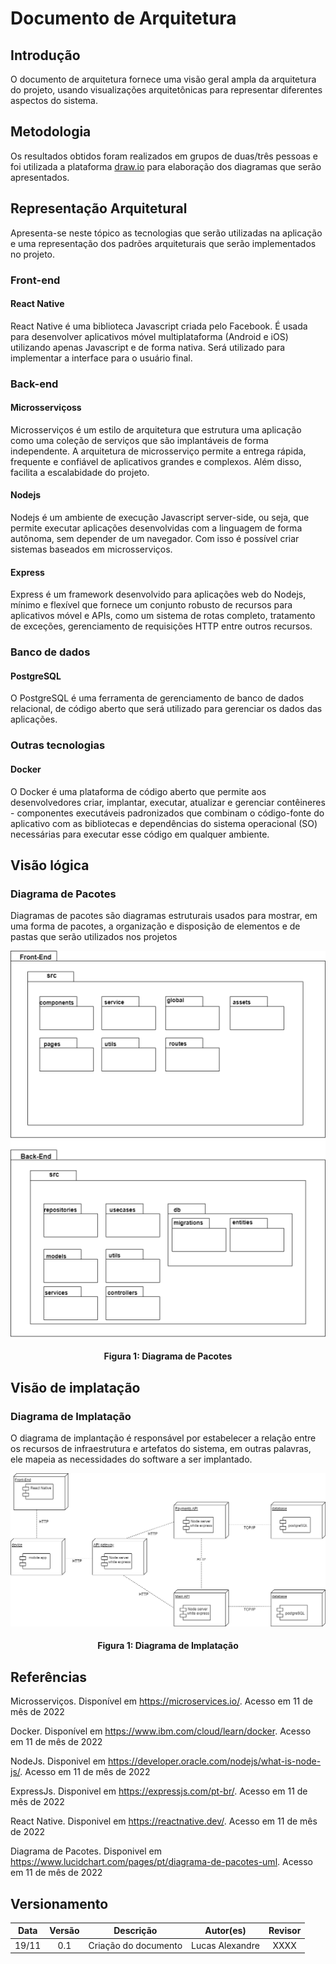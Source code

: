 # Documento de Arquitetura

## Introdução

O documento de arquitetura fornece uma visão geral ampla da arquitetura do projeto, usando visualizações arquitetônicas para representar diferentes aspectos do sistema.
## Metodologia

Os resultados obtidos foram realizados em grupos de duas/três pessoas e foi utilizada a plataforma [draw.io](https://app.diagrams.net/) para elaboração dos diagramas que serão apresentados.

## Representação Arquitetural

Apresenta-se neste tópico as tecnologias que serão utilizadas na aplicação e uma representação dos padrões arquiteturais que serão implementados no projeto.

### Front-end
#### React Native
React Native é uma biblioteca Javascript criada pelo Facebook. É usada para desenvolver aplicativos móvel multiplataforma (Android e iOS) utilizando apenas Javascript e de forma nativa. Será utilizado para implementar a interface para o usuário final.

### Back-end
#### Microsserviçoss
Microsserviços é um estilo de arquitetura que estrutura uma aplicação como uma coleção de serviços que são implantáveis de forma independente. A arquitetura de microsserviço permite a entrega rápida, frequente e confiável de aplicativos grandes e complexos. Além disso, facilita a escalabidade do projeto. 
#### Nodejs
Nodejs é um ambiente de execução Javascript server-side, ou seja, que permite executar aplicações desenvolvidas com a linguagem de forma autônoma, sem depender de um navegador. Com isso é possível criar sistemas baseados em microsserviços.

#### Express 
Express é um framework desenvolvido para aplicações web do Nodejs, mínimo e flexível que fornece um conjunto robusto de recursos para aplicativos móvel e APIs, como um sistema de rotas completo, tratamento de exceções, gerenciamento de requisições HTTP entre outros recursos.

### Banco de dados
#### PostgreSQL 
O PostgreSQL é uma ferramenta de gerenciamento de banco de dados relacional, de código aberto que será utilizado para gerenciar os dados das aplicações.

### Outras tecnologias
#### Docker

O Docker é uma plataforma de código aberto que permite aos desenvolvedores criar, implantar, executar, atualizar e gerenciar  contêineres - componentes executáveis ​​padronizados que combinam o código-fonte do aplicativo com as bibliotecas e dependências do sistema operacional (SO) necessárias para executar esse código em qualquer ambiente.
## Visão lógica

### Diagrama de Pacotes

Diagramas de pacotes são diagramas estruturais usados para mostrar, em uma forma de pacotes, a organização e disposição de elementos e de pastas que serão utilizados nos projetos

![Diagrama de Pacotes](../assets/img/diagrama_de_pacotes.png)
<h4 align = "center">Figura 1: Diagrama de Pacotes</h6>

## Visão de implatação
### Diagrama de Implatação

O diagrama de implantação é responsável por estabelecer a relação entre os recursos de infraestrutura e artefatos do sistema, em outras palavras, ele mapeia as necessidades do software a ser implantado.

![Diagrama de Implatação](../assets/img/diagrama_de_implatacao.png)
<h4 align = "center">Figura 1: Diagrama de Implatação</h6>

## Referências

Microsserviços. Disponível em <https://microservices.io/>. Acesso em 11 de mês de 2022

Docker. Disponível em <https://www.ibm.com/cloud/learn/docker>. Acesso em 11 de mês de 2022

NodeJs. Disponivel em https://developer.oracle.com/nodejs/what-is-node-js/. Acesso em 11 de mês de 2022

ExpressJs. Disponivel em <https://expressjs.com/pt-br/>. Acesso em 11 de mês de 2022

React Native. Disponivel em <https://reactnative.dev/>. Acesso em 11 de mês de 2022

Diagrama de Pacotes. Disponivel em <https://www.lucidchart.com/pages/pt/diagrama-de-pacotes-uml>. Acesso em 11 de mês de 2022
## Versionamento

| Data  | Versão |                     Descrição                      |  Autor(es)  | Revisor |
| :---: | :----: | :------------------------------------------------: | :---------: | :-----: |
| 19/11 |  0.1   |                     Criação do documento                   |    Lucas Alexandre     |  XXXX   |